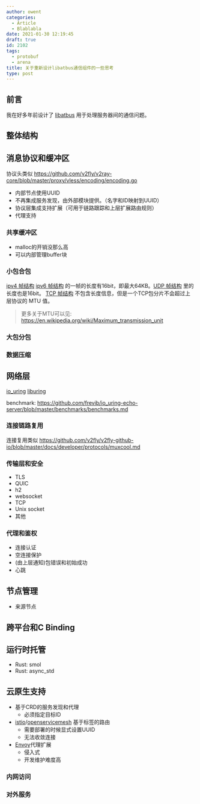 ```yaml
---
author: owent
categories:
  - Article
  - Blablabla
date: 2021-01-30 12:19:45
draft: true
id: 2102
tags: 
  - protobuf
  - arena
title: 关于重新设计libatbus通信组件的一些思考
type: post
---
```


## 前言

我在好多年前设计了 [libatbus][2] 用于处理服务器间的通信问题。

## 整体结构

## 消息协议和缓冲区

协议头类似 https://github.com/v2fly/v2ray-core/blob/master/proxy/vless/encoding/encoding.go

+ 内部节点使用UUID
+ 不再集成服务发现，由外部模块提供。（名字和ID映射到UUID）
+ 协议层集成支持扩展（可用于链路跟踪和上层扩展路由规则）
+ 代理支持

### 共享缓冲区

+ malloc的开销没那么高
+ 可以内部管理buffer块

### 小包合包

[ipv4 帧结构][5] [ipv6 帧结构][6] 的一帧的长度有16bit，即最大64KB。[UDP 帧结构][7] 里的长度也是16bit。
[TCP 帧结构][8] 不包含长度信息，但是一个TCP包分片不会超过上层协议的 MTU 值。

> 更多关于MTU可以见: https://en.wikipedia.org/wiki/Maximum_transmission_unit

### 大包分包

### 数据压缩

## 网络层

[io_uring][3] [liburing][4]

benchmark: https://github.com/frevib/io_uring-echo-server/blob/master/benchmarks/benchmarks.md

### 连接链路复用

连接复用类似 https://github.com/v2fly/v2fly-github-io/blob/master/docs/developer/protocols/muxcool.md

### 传输层和安全

+ TLS
+ QUIC
+ h2
+ websocket
+ TCP
+ Unix socket
+ 其他

### 代理和鉴权

+ 连接认证
+ 空连接保护
+ (由上层通知)包错误和初始成功
+ 心跳

## 节点管理

+ 来源节点

## 跨平台和C Binding

## 运行时托管

+ Rust: smol
+ Rust: async_std

## 云原生支持

+ 基于CRD的服务发现和代理
  + 必须指定目标ID
+ [istio][9]/[openservicemesh][10] 基于标签的路由
  + 需要部署的时候显式设置UUID
  + 无法收敛连接
+ [Envoy][11]代理扩展
  + 侵入式
  + 开发维护难度高

### 内网访问

### 对外服务

[1]: https://github.com/protocolbuffers/protobuf
[2]: https://github.com/atframework/libatbus
[3]: https://kernel.dk/io_uring.pdf
[4]: https://github.com/axboe/liburing
[5]: https://tools.ietf.org/html/rfc791#section-3.1
[6]: https://tools.ietf.org/html/rfc8200#section-3
[7]: https://tools.ietf.org/html/rfc768
[8]: https://tools.ietf.org/html/rfc793#page-15
[9]: https://istio.io/
[10]: https://openservicemesh.io/
[11]: https://www.envoyproxy.io/
